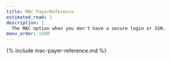 ```yaml
---
title: MAC PayerReference
estimated_read: 1
description: |
  The MAC option when you don't have a secure login or SSN.
menu_order: 1500
---
```


{% include mac-payer-reference.md %}
